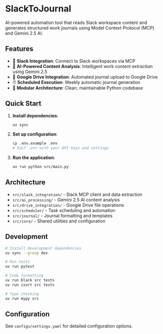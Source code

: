 # SlackToJournal

AI-powered automation tool that reads Slack workspace content and generates structured work journals using Model Context Protocol (MCP) and Gemini 2.5 AI.

## Features

- 🚀 **Slack Integration**: Connect to Slack workspaces via MCP
- 🤖 **AI-Powered Content Analysis**: Intelligent work content extraction using Gemini 2.5
- 📁 **Google Drive Integration**: Automated journal upload to Google Drive
- ⏰ **Scheduled Execution**: Weekly automatic journal generation
- 🔧 **Modular Architecture**: Clean, maintainable Python codebase

## Quick Start

1. **Install dependencies**:
   ```bash
   uv sync
   ```

2. **Set up configuration**:
   ```bash
   cp .env.example .env
   # Edit .env with your API keys and settings
   ```

3. **Run the application**:
   ```bash
   uv run python src/main.py
   ```

## Architecture

- `src/slack_integration/` - Slack MCP client and data extraction
- `src/ai_processing/` - Gemini 2.5 AI content analysis
- `src/drive_integration/` - Google Drive file operations
- `src/scheduler/` - Task scheduling and automation
- `src/journal/` - Journal formatting and templates
- `src/core/` - Shared utilities and configuration

## Development

```bash
# Install development dependencies
uv sync --group dev

# Run tests
uv run pytest

# Code formatting
uv run black src tests
uv run isort src tests

# Type checking
uv run mypy src
```

## Configuration

See `configs/settings.yaml` for detailed configuration options.
